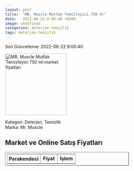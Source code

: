 ```yaml
---
layout: post
title:  "MR. Muscle Mutfak Temizleyici 750 ml"
date:   2022-06-22 6:00:40 +0300
image: undefined
categories: deterjan-temizlik
tags: deterjan-temizlik
---
```


Son Güncelleme: 2022-06-22 9:00:40

<img src="undefined" width="200" alt="MR. Muscle Mutfak Temizleyici 750 ml market fiyatları" />

Kategori: Deterjan, Temizlik
<br />
Marka: Mr. Muscle

<h2>Market ve Online Satış Fiyatları</h2>

<table border="1" style="padding: 5px;width:80%;">
  <tr>
    <td style="padding: 5px;"><strong>Perakendeci</strong></td>
    <td><strong>Fiyat</strong></td>
    <td><strong>İşlem</strong></td>
  </tr>
  
</table>
